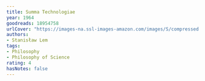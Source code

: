 ```yaml
---
title: Summa Technologiae
year: 1964
goodreads: 18954758
urlCover: "https://images-na.ssl-images-amazon.com/images/S/compressed.photo.goodreads.com/books/1385438961i/18954758.jpg"
authors:
- Stanisław Lem
tags:
- Philosophy
- Philosophy of Science
rating: 4
hasNotes: false
---
```

